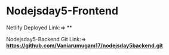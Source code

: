 # Nodejsday5-Frontend

Netlify Deployed Link:=> **

Nodejsday5-Backend Git Link:=> **https://github.com/Vaniarumugam17/nodejsday5backend.git**